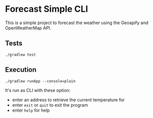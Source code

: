 # Forecast Simple CLI

This is a simple project to forecast the weather using the Geoapify and OpenWeatherMap API.

## Tests

```
./gradlew test
```

## Execution

```
./gradlew runApp --console=plain
```

It's run as CLI with these option:
- enter an address to retrieve the current temperature for
- enter ```exit``` or ```quit``` to exit the program
- enter ```help``` for help